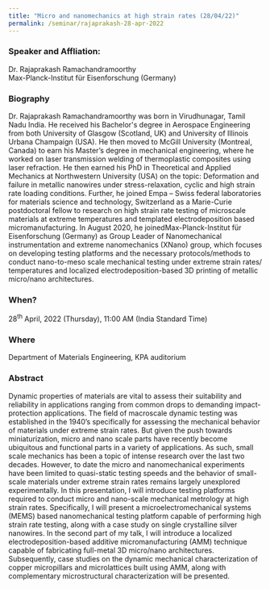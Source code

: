 ```yaml
---
title: "Micro and nanomechanics at high strain rates (28/04/22)"
permalink: /seminar/rajaprakash-28-apr-2022
---
```


### Speaker and Affliation:
Dr. Rajaprakash Ramachandramoorthy<br>
Max-Planck-Institut für Eisenforschung (Germany)

### Biography
Dr. Rajaprakash Ramachandramoorthy was born in Virudhunagar, Tamil Nadu India. He received his Bachelor's degree in Aerospace Engineering from both University of Glasgow (Scotland, UK) and University of Illinois Urbana Champaign (USA). He then moved to McGill University (Montreal, Canada) to earn his Master’s degree in mechanical engineering, where he worked on laser transmission welding of thermoplastic composites using laser refraction. He then earned his PhD in Theoretical and Applied Mechanics at Northwestern University (USA) on the topic: Deformation and failure in metallic nanowires under stress-relaxation, cyclic and high strain rate loading conditions. Further, he joined Empa – Swiss federal laboratories for materials science and technology, Switzerland as a Marie-Curie postdoctoral fellow to research on high strain rate testing of microscale materials at extreme temperatures and templated electrodeposition based micromanufacturing. In August 2020, he joinedMax-Planck-Institut für Eisenforschung (Germany) as Group Leader of Nanomechanical instrumentation and extreme nanomechanics (XNano) group, which focuses on developing testing platforms and the necessary protocols/methods to conduct nano-to-meso scale mechanical testing under extreme strain rates/ temperatures and localized electrodeposition-based 3D printing of metallic micro/nano architectures.

### When?
28<sup>th</sup> April, 2022 (Thursday), 11:00 AM (India Standard Time)

### Where
Department of Materials Engineering, KPA auditorium

### Abstract
Dynamic properties of materials are vital to assess their suitability and reliability in applications ranging from common drops to demanding impact-protection applications. The field of macroscale dynamic testing was established in the 1940’s specifically for assessing the mechanical behavior of materials under extreme strain rates. But given the push towards miniaturization, micro and nano scale parts have recently become ubiquitous and functional parts in a variety of applications. As such, small scale mechanics has been a topic of intense research over the last two decades. However, to date the micro and nanomechanical experiments have been limited to quasi-static testing speeds and the behavior of small-scale materials under extreme strain rates remains largely unexplored experimentally.
In this presentation, I will introduce testing platforms required to conduct micro and nano-scale mechanical metrology at high strain rates. Specifically, I will present a microelectromechanical systems (MEMS) based nanomechanical testing platform capable of performing high strain rate testing, along with a case study on single crystalline silver nanowires. In the second part of my talk, I will introduce a localized electrodeposition-based additive micromanufacturing (AMM) technique capable of fabricating full-metal 3D micro/nano architectures. Subsequently, case studies on the dynamic mechanical characterization of copper micropillars and microlattices built using AMM, along with complementary microstructural characterization will be presented.